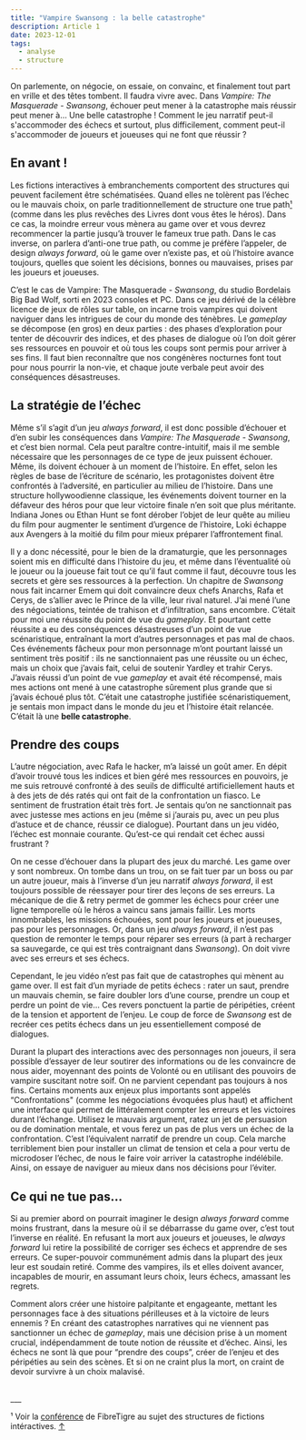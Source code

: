 ```yaml
---
title: "Vampire Swansong : la belle catastrophe"
description: Article 1
date: 2023-12-01
tags:
  - analyse
  - structure
---
```



On parlemente, on négocie, on essaie, on convainc, et finalement tout part en vrille et des têtes tombent. Il faudra vivre avec. Dans *Vampire: The Masquerade - Swansong*, échouer peut mener à la catastrophe mais réussir peut mener à… Une belle catastrophe ! Comment le jeu narratif peut-il s'accommoder des échecs et surtout, plus difficilement, comment peut-il s'accommoder de joueurs et joueuses qui ne font que réussir ?

## <a id="back-note-1"> En avant !</a>

Les fictions interactives à embranchements comportent des structures qui peuvent facilement être schématisées. Quand elles ne tolèrent pas l’échec ou le mauvais choix, on parle traditionnellement de structure one true path<a href="#note-1">¹</a> (comme dans les plus revêches des Livres dont vous êtes le héros). Dans ce cas, la moindre erreur vous mènera au game over et vous devrez recommencer la partie jusqu’à trouver le fameux true path. Dans le cas inverse, on parlera d’anti-one true path, ou comme je préfère l’appeler, de design *always forward*, où le game over n’existe pas, et où l’histoire avance toujours, quelles que soient les décisions, bonnes ou mauvaises, prises par les joueurs et joueuses. 

C’est le cas de Vampire: The Masquerade - *Swansong*, du studio Bordelais Big Bad Wolf, sorti en 2023 consoles et PC. Dans ce jeu dérivé de la célèbre licence de jeux de rôles sur table, on incarne trois vampires qui doivent naviguer dans les intrigues de cour du monde des ténèbres. Le *gameplay* se décompose (en gros) en deux parties : des phases d’exploration pour tenter de découvrir des indices, et des phases de dialogue où l’on doit gérer ses ressources en pouvoir et où tous les coups sont permis pour arriver à ses fins. Il faut bien reconnaître que nos congénères nocturnes font tout pour nous pourrir la non-vie, et chaque joute verbale peut avoir des conséquences désastreuses.

## La stratégie de l’échec

Même s’il s’agit d’un jeu *always forward*, il est donc possible d’échouer et d’en subir les conséquences dans *Vampire: The Masquerade - Swansong*, et c’est bien normal. Cela peut paraître contre-intuitif, mais il me semble nécessaire que les personnages de ce type de jeux puissent échouer. Même, ils doivent échouer à un moment de l’histoire. En effet, selon les règles de base de l’écriture de scénario, les protagonistes doivent être confrontés à l’adversité, en particulier au milieu de l’histoire. Dans une structure hollywoodienne classique, les événements doivent tourner en la défaveur des héros pour que leur victoire finale n’en soit que plus méritante. Indiana Jones ou Ethan Hunt se font dérober l’objet de leur quête au milieu du film pour augmenter le sentiment d’urgence de l’histoire, Loki échappe aux Avengers à la moitié du film pour mieux préparer l’affrontement final.

Il y a donc nécessité, pour le bien de la dramaturgie, que les personnages soient mis en difficulté dans l’histoire du jeu, et même dans l’éventualité où le joueur ou la joueuse fait tout ce qu’il faut comme il faut, découvre tous les secrets et gère ses ressources à la perfection.
Un chapitre de *Swansong* nous fait incarner Emem qui doit convaincre deux chefs Anarchs, Rafa et Cerys, de s’allier avec le Prince de la ville, leur rival naturel. J’ai mené l’une des négociations, teintée de trahison et d’infiltration, sans encombre. C’était pour moi une réussite du point de vue du *gameplay*. Et pourtant cette réussite a eu des conséquences désastreuses d’un point de vue scénaristique, entraînant la mort d’autres personnages et pas mal de chaos. Ces événements fâcheux pour mon personnage m’ont pourtant laissé un sentiment très positif : ils  ne sanctionnaient pas une réussite ou un échec, mais un choix que j’avais fait, celui de soutenir Yardley et trahir Cerys. J’avais réussi d’un point de vue *gameplay* et avait été récompensé, mais mes actions ont mené à une catastrophe sûrement plus grande que si j’avais échoué plus tôt. C’était une catastrophe justifiée scénaristiquement, je sentais mon impact dans le monde du jeu et l’histoire était relancée. C’était là une **belle catastrophe**.

## Prendre des coups

L’autre négociation, avec Rafa le hacker, m’a laissé un goût amer. En dépit d’avoir trouvé tous les indices et bien géré mes ressources en pouvoirs, je me suis retrouvé confronté à des seuils de difficulté artificiellement hauts et à des jets de dés ratés qui ont fait de la confrontation un fiasco. Le sentiment de frustration était très fort. Je sentais qu’on ne sanctionnait pas avec justesse mes actions en jeu (même si j’aurais pu, avec un peu plus d’astuce et de chance, réussir ce dialogue). Pourtant dans un jeu vidéo, l’échec est monnaie courante. Qu’est-ce qui rendait cet échec aussi frustrant ?

On ne cesse d’échouer dans la plupart des jeux du marché. Les game over y sont nombreux. On tombe dans un trou, on se fait tuer par un boss ou par un autre joueur, mais à l’inverse d’un jeu narratif *always forward*, il est toujours possible de réessayer pour tirer des leçons de ses erreurs. La mécanique de die & retry permet de gommer les échecs pour créer une ligne temporelle où le héros a vaincu sans jamais faillir. Les morts innombrables, les missions échouées, sont pour les joueurs et joueuses, pas pour les personnages. Or, dans un jeu *always forward*, il n’est pas question de remonter le temps pour réparer ses erreurs (à part à recharger sa sauvegarde, ce qui est très contraignant dans *Swansong*). On doit vivre avec ses erreurs et ses échecs.

Cependant, le jeu vidéo n’est pas fait que de catastrophes qui mènent au game over. Il est fait d’un myriade de petits échecs : rater un saut, prendre un mauvais chemin, se faire doubler lors d’une course, prendre un coup et perdre un point de vie… Ces revers ponctuent la partie de péripéties, créent de la tension et apportent de l’enjeu. Le coup de force de *Swansong* est de recréer ces petits échecs dans un jeu essentiellement composé de dialogues. 

Durant la plupart des interactions avec des personnages non joueurs, il sera possible d’essayer de leur soutirer des informations ou de les convaincre de nous aider, moyennant des points de Volonté ou en utilisant des pouvoirs de vampire suscitant notre soif. On ne parvient cependant pas toujours à nos fins. Certains moments aux enjeux plus importants sont appelés “Confrontations" (comme les négociations évoquées plus haut) et affichent une interface qui permet de littéralement compter les erreurs et les victoires durant l’échange. Utilisez le mauvais argument, ratez un jet de persuasion ou de domination mentale, et vous ferez un pas de plus vers un échec de la confrontation. C’est l’équivalent narratif de prendre un coup. Cela marche terriblement bien pour installer un climat de tension et cela a pour vertu de microdoser l’échec, de nous le faire voir arriver la catastrophe indélébile. Ainsi, on essaye de naviguer au mieux dans nos décisions pour l’éviter.

## Ce qui ne tue pas…

Si au premier abord on pourrait imaginer le design *always forward* comme moins frustrant, dans la mesure où il se débarrasse du game over, c’est tout l’inverse en réalité. En refusant la mort aux joueurs et joueuses, le *always forward* lui retire la possibilité de corriger ses échecs et apprendre de ses erreurs. Ce super-pouvoir communément admis dans la plupart des jeux leur est soudain retiré. Comme des vampires, ils et elles doivent avancer, incapables de mourir, en assumant leurs choix, leurs échecs, amassant les regrets. 

Comment alors créer une histoire palpitante et engageante, mettant les personnages face à des situations périlleuses et à la victoire de leurs ennemis ? En créant des catastrophes narratives qui ne viennent pas sanctionner un échec de *gameplay*, mais une décision prise à un moment crucial, indépendamment de toute notion de réussite et d’échec. Ainsi, les échecs ne sont là que pour “prendre des coups”, créer de l’enjeu et des péripéties au sein des scènes. Et si on ne craint plus la mort, on craint de devoir survivre à un choix malavisé.

<br>
___
<p class ="footer-note"><a id="note-1">¹</a> Voir la <a href="https://www.youtube.com/watch?v=XK8DuYULiso" target="blank">conférence</a> de FibreTigre au sujet des structures de fictions intéractives. <a href="#back-note-1">↑</a> </p>




